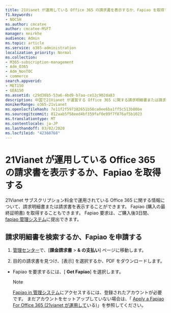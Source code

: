 ```yaml
---
title: 21Vianet が運用している Office 365 の請求書を表示するか、Fapiao を取得する
f1.keywords:
- NOCSH
ms.author: cmcatee
author: cmcatee-MSFT
manager: mnirkhe
audience: Admin
ms.topic: article
ms.service: o365-administration
localization_priority: Normal
ms.collection:
- M365-subscription-management
- Adm_O365
- Adm_NonTOC
- commerce
search.appverid:
- MET150
- GEA150
ms.assetid: c29d38b5-53a6-4bd9-b7aa-ce12c902da83
description: 中国で21Vianet が運営する Office 365 に関する請求明細書または請求書を表示します。
monikerRange: o365-21vianet
ms.openlocfilehash: 7e11f2f597382651b58ca0ee6ba1ff5c513b80be
ms.sourcegitcommit: 812aab5f58eed4bf359faf0e99f7f876af5b1023
ms.translationtype: MT
ms.contentlocale: ja-JP
ms.lasthandoff: 03/02/2020
ms.locfileid: "42360768"
---
```

# <a name="view-your-bill-or-get-a-fapiao-in-office-365-operated-by-21vianet"></a>21Vianet が運用している Office 365 の請求書を表示するか、Fapiao を取得する

21Vianet サブスクリプション料金で運用されている Office 365 に関する情報について、請求明細書または請求書を表示することができます。 Fapiao (購入の最終証明書) を取得することもできます。 Fapiao 要求は、ご購入後3日間、 [fapiao 管理システム](https://go.microsoft.com/fwlink/p/?linkid=837465)に提出できます。 
  
## <a name="find-your-billing-statement-or-request-a-fapiao"></a>請求明細書を検索するか、Fapiao を申請する
1. [管理センター](https://go.microsoft.com/fwlink/p/?linkid=850627)で、[**課金請求書** \> **& の支払い**] ページに移動します。
    
2. 目的の請求書を見つけ、[表示] を選択するか、PDF をダウンロードします。

    
  - Fapiao を要求するには、[ **Get Fapiao**] を選択します。
    
    > [!NOTE]
    > [Fapiao in 管理システム](https://go.microsoft.com/fwlink/p/?linkid=837465)にアクセスするには、登録されたアカウントが必要です。 まだアカウントをセットアップしていない場合は、「 [Apply a Fapiao For Office 365 (21vianet が運用して](apply-for-a-fapiao.md)いる)」を参照してください。 
